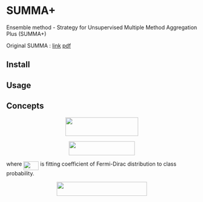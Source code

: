 # SUMMA+ 

Ensemble method - Strategy for Unsupervised Multiple Method Aggregation Plus (SUMMA+)

Original SUMMA : [link](http://jmlr.org/papers/v20/18-094.html) [pdf](https://www.google.com/url?sa=t&rct=j&q=&esrc=s&source=web&cd=4&cad=rja&uact=8&ved=2ahUKEwiFqOK39OXmAhUqh-AKHQIuDPEQFjADegQIBhAC&url=http%3A%2F%2Fwww.jmlr.org%2Fpapers%2Fvolume20%2F18-094%2F18-094.pdf&usg=AOvVaw2JrWKtNU8u-MMJSQ8iTGo8)

## Install

## Usage

## Concepts

<p align="center"><img src="/tex/fc80b7f81421a82dabe5228408b8c2f1.svg?invert_in_darkmode&sanitize=true" align=middle width=191.98359839999998pt height=49.315569599999996pt/></p>

<p align="center"><img src="/tex/6593098996d28e3991f5ce94719a8741.svg?invert_in_darkmode&sanitize=true" align=middle width=174.05219204999997pt height=37.0084374pt/></p>

where <img src="/tex/347bed394338d5662bc68b387f5a8cce.svg?invert_in_darkmode&sanitize=true" align=middle width=40.41105584999999pt height=22.831056599999986pt/> is fitting coefficient of Fermi-Dirac distribution to class probability.

<p align="center"><img src="/tex/911b0c88fb0dc3259f094e5560691542.svg?invert_in_darkmode&sanitize=true" align=middle width=238.06757205pt height=37.099754999999995pt/></p>

